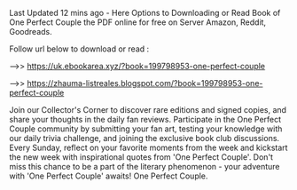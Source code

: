 Last Updated 12 mins ago - Here Options to Downloading or Read Book of One Perfect Couple the PDF online for free on Server Amazon, Reddit, Goodreads.
 
Follow url below to download or read :
 
-->> https://uk.ebookarea.xyz/?book=199798953-one-perfect-couple
 
-->> https://zhauma-listreales.blogspot.com/?book=199798953-one-perfect-couple
 
Join our Collector's Corner to discover rare editions and signed copies, and share your thoughts in the daily fan reviews.
Participate in the One Perfect Couple community by submitting your fan art, testing your knowledge with our daily trivia challenge, and joining the exclusive book club discussions.
Every Sunday, reflect on your favorite moments from the week and kickstart the new week with inspirational quotes from 'One Perfect Couple'. Don't miss this chance to be a part of the literary phenomenon - your adventure with 'One Perfect Couple' awaits! One Perfect Couple.
